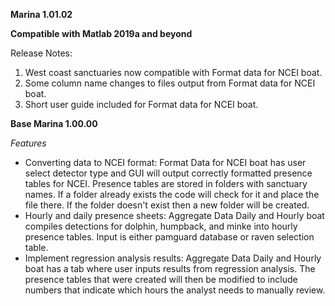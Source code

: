 **Marina 1.01.02**

**Compatible with Matlab 2019a and beyond**

Release Notes:
1. West coast sanctuaries now compatible with Format data for NCEI boat. 
2. Some column name changes to files output from Format data for NCEI boat.
3. Short user guide included for Format data for NCEI boat.  

**Base Marina 1.00.00**

*Features*
- Converting data to NCEI format: Format Data for NCEI boat has user select detector type and GUI will output correctly formatted presence tables for NCEI. Presence tables are stored in folders with sanctuary names. If a folder already exists the code will check for it and place the file there. If the folder doesn't exist then a new folder will be created. 
- Hourly and daily presence sheets: Aggregate Data Daily and Hourly boat compiles detections for dolphin, humpback, and minke into hourly presence tables. Input is either pamguard database or raven selection table. 
- Implement regression analysis results: Aggregate Data Daily and Hourly boat has a tab where user inputs results from regression analysis. The presence tables that were created will then be modified to include numbers that indicate which hours the analyst needs to manually review.  



